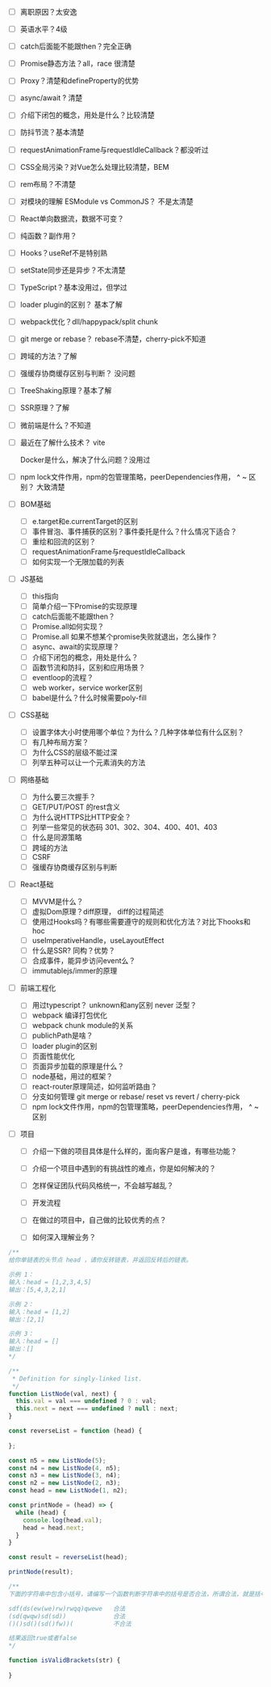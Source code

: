 - [ ] 离职原因？太安逸

- [ ] 英语水平？4级

- [ ] catch后面能不能跟then？完全正确

- [ ] Promise静态方法？all，race 很清楚

- [ ] Proxy？清楚和defineProperty的优势

- [ ] async/await ?  清楚

- [ ] 介绍下闭包的概念，用处是什么？比较清楚

- [ ] 防抖节流？基本清楚

- [ ] requestAnimationFrame与requestIdleCallback？都没听过

- [ ] CSS全局污染？对Vue怎么处理比较清楚，BEM

- [ ] rem布局？不清楚

- [ ] 对模块的理解 ESModule vs CommonJS？ 不是太清楚

- [ ] React单向数据流，数据不可变？

- [ ] 纯函数？副作用？ 

- [ ] Hooks？useRef不是特别熟

- [ ] setState同步还是异步？不太清楚

- [ ] TypeScript？基本没用过，但学过

- [ ] loader plugin的区别？ 基本了解

- [ ] webpack优化？dll/happypack/split chunk

- [ ] git merge or rebase？ rebase不清楚，cherry-pick不知道

- [ ] 跨域的方法？了解

- [ ] 强缓存协商缓存区别与判断？ 没问题

- [ ] TreeShaking原理？基本了解

- [ ] SSR原理？了解

- [ ] 微前端是什么？不知道

- [ ] 最近在了解什么技术？ vite

  Docker是什么，解决了什么问题？没用过

- [ ] npm lock文件作用，npm的包管理策略，peerDependencies作用， ^ ~ 区别？ 大致清楚



- [ ] BOM基础
  - [ ] e.target和e.currentTarget的区别
  - [ ] 事件冒泡、事件捕获的区别？事件委托是什么？什么情况下适合？
  - [ ] 重绘和回流的区别？
  - [ ] requestAnimationFrame与requestIdleCallback
  - [ ] 如何实现一个无限加载的列表
- [ ] JS基础

  - [ ] this指向
  - [ ] 简单介绍一下Promise的实现原理
  - [ ] catch后面能不能跟then？
  - [ ] Promise.all如何实现？
  - [ ] Promise.all 如果不想某个promise失败就退出，怎么操作？
  - [ ] async、await的实现原理？
  - [ ] 介绍下闭包的概念，用处是什么？
  - [ ] 函数节流和防抖，区别和应用场景？
  - [ ] eventloop的流程？
  - [ ] web worker，service worker区别
  - [ ] babel是什么？什么时候需要poly-fill
- [ ] CSS基础

  - [ ] 设置字体大小时使用哪个单位？为什么？几种字体单位有什么区别？
  - [ ] 有几种布局方案？
  - [ ] 为什么CSS的层级不能过深
  - [ ] 列举五种可以让一个元素消失的方法
- [ ] 网络基础

  - [ ] 为什么要三次握手？
  - [ ] GET/PUT/POST 的rest含义
  - [ ] 为什么说HTTPS比HTTP安全？
  - [ ] 列举一些常见的状态码  301、302、304、400、401、403
  - [ ] 什么是同源策略
  - [ ] 跨域的方法
  - [ ] CSRF
  - [ ] 强缓存协商缓存区别与判断
- [ ] React基础

  - [ ] MVVM是什么？
  - [ ] 虚拟Dom原理？diff原理， diff的过程简述
  - [ ] 使用过Hooks吗？有哪些需要遵守的规则和优化方法？对比下hooks和hoc
  - [ ] useImperativeHandle，useLayoutEffect
  - [ ] 什么是SSR? 同构？优势？
  - [ ] 合成事件，能异步访问event么？
  - [ ] immutablejs/immer的原理
- [ ] 前端工程化

  - [ ] 用过typescript？ unknown和any区别 never 泛型？
  - [ ] webpack 编译打包优化
  - [ ] webpack chunk module的关系
  - [ ] publichPath是啥？
  - [ ] loader plugin的区别
  - [ ] 页面性能优化
  - [ ] 页面异步加载的原理是什么？
  - [ ] node基础，用过的框架？
  - [ ] react-router原理简述，如何监听路由？
  - [ ] 分支如何管理 git merge or rebase/ reset vs revert / cherry-pick
  - [ ] npm lock文件作用，npm的包管理策略，peerDependencies作用， ^ ~ 区别
- [ ] 项目

  - [ ] 介绍一下做的项目具体是什么样的，面向客户是谁，有哪些功能？
  - [ ] 介绍一个项目中遇到的有挑战性的难点，你是如何解决的？
  - [ ] 怎样保证团队代码风格统一，不会越写越乱？
  - [ ] 开发流程
  - [ ] 在做过的项目中，自己做的比较优秀的点？
  - [ ] 如何深入理解业务？



```javascript
/**
给你单链表的头节点 head ，请你反转链表，并返回反转后的链表。

示例 1：
输入：head = [1,2,3,4,5]
输出：[5,4,3,2,1]

示例 2：
输入：head = [1,2]
输出：[2,1]

示例 3：
输入：head = []
输出：[]
*/

/**
 * Definition for singly-linked list.
 */
function ListNode(val, next) {
  this.val = val === undefined ? 0 : val;
  this.next = next === undefined ? null : next;
}

const reverseList = function (head) {
  
};

const n5 = new ListNode(5);
const n4 = new ListNode(4, n5);
const n3 = new ListNode(3, n4);
const n2 = new ListNode(2, n3);
const head = new ListNode(1, n2);

const printNode = (head) => {
  while (head) {
    console.log(head.val);
    head = head.next;
  }
}

const result = reverseList(head);

printNode(result);
```

```javascript
/**
下面的字符串中包含小括号，请编写一个函数判断字符串中的括号是否合法，所谓合法，就是括号成对出现

sdf(ds(ew(we)rw)rwqq)qwewe   合法
(sd(qwqw)sd(sd))             合法
()()sd()(sd()fw))(           不合法

结果返回true或者false
*/

function isValidBrackets(str) {
  
}
```


